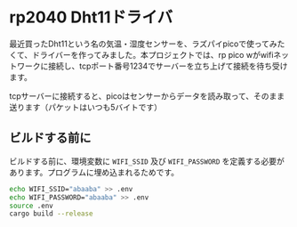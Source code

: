 # rp2040 Dht11ドライバ

最近買ったDht11という名の気温・湿度センサーを、ラズパイpicoで使ってみたくて、ドライバーを作ってみました。本プロジェクトでは、rp pico wがwifiネットワークに接続し、tcpポート番号1234でサーバーを立ち上げて接続を待ち受けます。

tcpサーバーに接続すると、picoはセンサーからデータを読み取って、そのまま送ります（パケットはいつも5バイトです）

## ビルドする前に

ビルドする前に、環境変数に `WIFI_SSID` 及び `WIFI_PASSWORD` を定義する必要があります。プログラムに埋め込まれるためです。

```sh
echo WIFI_SSID="abaaba" >> .env
echo WIFI_PASSWORD="abaaba" >> .env
source .env
cargo build --release
```
